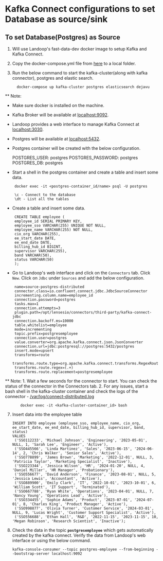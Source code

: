 # Kafka Connect configurations to set Database as source/sink

## To set Database(Postgres) as Source
1. Will use Landoop's fast-data-dev docker image to setup Kafka and Kafka Connect.
2. Copy the docker-compose.yml file from [here](https://github.com/arijitdeb1/Kafka101/blob/main/Kafka_Connect/docker-compose.yml) to a local folder.
3. Run the below command to start the kafka-cluster(along with kafka connector), postgres and elastic search.
        
         docker-compose up kafka-cluster postgres elasticsearch dejavu

** Note:  
* Make sure docker is installed on the machine.
* Kafka Broker will be available at [localhost:9092](localhost:9092).
* Landoop provides a web interface to manage Kafka Connect at [localhost:3030](localhost:3030).
* Postgres will be available at [localhost:5432](localhost:5432).
* Postgres container will be created with the below configuration.          
                
    POSTGRES_USER: postgres
  POSTGRES_PASSWORD: postgres
  POSTGRES_DB: postgres
* Start a shell in the postgres container and create a table and insert some data.

       docker exec -it <postgres-container_id/name> psql -U postgres

       \c - Connect to the database
       \dt - List all the tables
* Create a table and insert some data.

       CREATE TABLE employee (
       employee_id SERIAL PRIMARY KEY,
       employee_sso VARCHAR(255) UNIQUE NOT NULL,
       employee_name VARCHAR(255) NOT NULL,
       cio_org VARCHAR(255),
       ee_start_date DATE,
       ee_end_date DATE,
       billing_hub_id BIGINT,
       supervisor VARCHAR(255),
       band VARCHAR(50),
       status VARCHAR(50)
       );
* Go to Landoop's web interface and click on the `Connectors` tab. Click `New`. Click on `Jdbc` under `Sources` and add the below configuration.

       name=source-postgres-distributed
       connector.class=io.confluent.connect.jdbc.JdbcSourceConnector
       incrementing.column.name=employee_id
       connection.password=postgres
       tasks.max=1
       connection.attempts=3
       plugin.path=/opt/lensesio/connectors/third-party/kafka-connect-jdbc
       connection.backoff.ms=10000
       table.whitelist=employee
       mode=incrementing
       topic.prefix=postgresemployee
       connection.user=postgres
       value.converter=org.apache.kafka.connect.json.JsonConverter
       connection.url=jdbc:postgresql://postgres:5432/postgres
       insert.mode=upsert
       transforms=route
       transforms.route.type=org.apache.kafka.connect.transforms.RegexRouter
       transforms.route.regex=(.+)
       transforms.route.replacement=postgresemployee

** Note: 1. Wait a few seconds for the connector to start. You can check the status of the connector in the Connectors tab.
         2. For any issues, start a bash shell in the kafka-cluster container and check the logs of the connector - [/var/log/connect-distributed.log](/)
                  
           docker exec -it <kafka-cluster-container_id> bash

7. Insert data into the employee table 
    
       INSERT INTO employee (employee_sso, employee_name, cio_org, ee_start_date, ee_end_date, billing_hub_id, supervisor, band, status)
       VALUES
        ('SSO112233', 'Michael Johnson', 'Engineering', '2023-05-01', NULL, 1, 'Sarah Lee', 'Engineer', 'Active'),
        ('SSO445566', 'Linda Martinez', 'Sales', '2023-06-15', '2024-06-14', 2, 'Chris Walker', 'Senior Sales', 'Active'),
        ('SSO778899', 'James Brown', 'Marketing', '2022-12-01', NULL, 3, 'Patricia Taylor', 'Marketing Specialist', 'Inactive'),
        ('SSO223344', 'Jessica Wilson', 'HR', '2024-01-20', NULL, 4, 'Daniel Miller', 'HR Manager', 'Probationary'),
        ('SSO556677', 'David Anderson', 'Finance', '2023-08-01', NULL, 5, 'Jessica Lewis', 'Accountant', 'Active'),
        ('SSO889900', 'Emily Clark', 'IT', '2022-10-01', '2023-10-01', 6, 'William Scott', 'IT Support', 'Terminated'),
        ('SSO667788', 'Ryan White', 'Operations', '2023-04-01', NULL, 7, 'Nancy Young', 'Operations Lead', 'Active'),
        ('SSO334455', 'Sophie Adams', 'Product', '2023-07-01', '2024-07-01', 8, 'Charles King', 'Product Manager', 'Active'),
        ('SSO998877', 'Olivia Turner', 'Customer Service', '2024-03-01', NULL, 9, 'Lucas Wright', 'Customer Support Specialist', 'Active'),
        ('SSO556688', 'Ethan Hall', 'R&D', '2022-11-15', '2023-11-15', 10, 'Megan Robinson', 'Research Scientist', 'Inactive');


    
12. Check the data in the topic **`postgresemployee`** which gets automatically created by the kafka connect. Verify the data from Landoop's web interface or using the below command.

        kafka-console-consumer --topic postgres-employee --from-beginning --bootstrap-server localhost:9092


